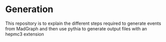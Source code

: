 # Generation
This repository is to explain the different steps required to generate events from MadGraph and then use pythia to generate output files with an hepmc3 extension
